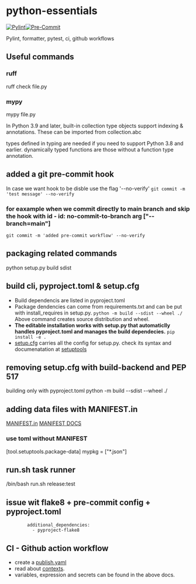 # python-essentials

[![Pylint](https://github.com/anashr18/python-essentials/actions/workflows/pylint.yml/badge.svg)](https://github.com/anashr18/python-essentials/actions/workflows/pylint.yml)[![Pre-Commit](https://github.com/anashr18/python-essentials/actions/workflows/pre_commit.yml/badge.svg)](https://github.com/anashr18/python-essentials/actions/workflows/pre_commit.yml)

Pylint, formatter, pytest, ci, github workflows

## Useful commands

### ruff

ruff check file.py

### mypy

mypy file.py

In Python 3.9 and later, built-in collection type objects support indexing & annotations.
These can be imported from collection.abc

types defined in typing are needed if you need to support Python 3.8 and earlier.
dynamically typed functions are those without a function type annotation.

## added a git pre-commit hook

In case we want hook to be disble use the flag '--no-verify'
``git commit -m 'test message' --no-verify``

### for eaxample when we commit directly to main branch and skip the hook with id - id: no-commit-to-branch arg ["--branch=main"]

``git commit -m 'added pre-commit workflow' --no-verify``

## packaging related commands

python setup.py build sdist

## build cli, pyproject.toml & setup.cfg

- Build dependencis are listed in pyproject.toml
- Package dendencies can come from requirements.txt and can be put with install_requires in setup.py.
    ``python -m build --sdist --wheel ./``
    Above command creates source distribution and wheel.
- **The editable installation works with setup.py that automaticlly handles pyproject.toml and manages the
build dependecies.**
    ``pip install -e .``
- [setup.cfg](setup.cfg) carries all the config for setup.py. check its syntax and documenatation at
    [setuptools](https://setuptools.pypa.io/en/latest/userguide/package_discovery.html)

## removing setup.cfg with build-backend and PEP 517

building only with pyproject.toml
python -m build --sdist --wheel ./

## adding data files with MANIFEST.in

[MANIFEST.in](MANIFEST)
[MANIFEST DOCS](https://setuptools.pypa.io/en/latest/userguide/miscellaneous.html)

### use toml without MANIFEST

[tool.setuptools.package-data]
mypkg = ["*.json"]

## run.sh task runner

/bin/bash run.sh release:test  

## issue wit flake8 + pre-commit config + pyproject.toml

```entry: pflake8
        additional_dependencies:
          - pyproject-flake8
```

## CI - Github action workflow

- create a [publish.yaml](Publish.yaml)
- read about [contexts](https://docs.github.com/en/actions/learn-github-actions/contexts).
- variables, expression and secrets can be found in the above docs.
